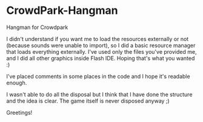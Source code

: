 CrowdPark-Hangman
=================

Hangman for Crowdpark


I didn't understand if you want me to load the resources externally or not (because sounds were unable to import),
so I did a basic resource manager that loads everything externally. I've used only the files you've provided me,
and I did all other graphics inside Flash IDE. Hoping that's what you wanted :)

I've placed comments in some places in the code and I hope it's readable enough.

I wasn't able to do all the disposal but I think that I have done the structure and the idea is clear.
The game itself is never disposed anyway ;)

Greetings!